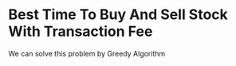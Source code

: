 # Best Time To Buy And Sell Stock With Transaction Fee
We can solve this problem by Greedy Algorithm